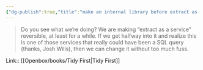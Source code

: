 ```yaml
---
{"dg-publish":true,"title":"make an internal library before extract as a service","tags":["quotes"],"date":"2024-02-19T13:07:17+03:00","modified_at":"2024-03-11T13:02:46+03:00","aliases":"make an internal library before extract as a service","dg-path":"/quotes/202402191307.md","permalink":"/quotes/202402191307/","dgPassFrontmatter":true}
---
```



> Do you see what we’re doing? We are making “extract as a service” reversible, at least for a while. If we get halfway into it and realize this is one of those services that really could have been a SQL query (thanks, Josh Wills), then we can change it without too much fuss.

Link:: [[Openbox/books/Tidy First|Tidy First]]
